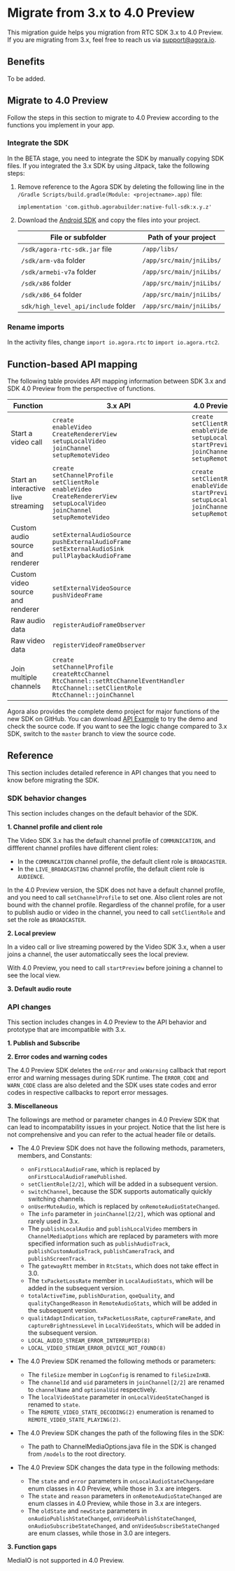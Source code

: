 # Migrate from 3.x to 4.0 Preview

This migration guide helps you migration from RTC SDK 3.x to 4.0 Preview. If you are migrating from 3.x, feel free to reach us via support@agora.io.

## Benefits

To be added.

## Migrate to 4.0 Preview

Follow the steps in this section to migrate to 4.0 Preview according to the functions you implement in your app.

### Integrate the SDK

In the BETA stage, you need to integrate the SDK by manually copying SDK files. If you integrated the 3.x SDK by using Jitpack, take the following steps:

1. Remove reference to the Agora SDK by deleting the following line in the `/Gradle Scripts/build.gradle(Module: <projectname>.app)` file:
   ```
   implementation 'com.github.agorabuilder:native-full-sdk:x.y.z'
   ```
2. Download the [Android SDK](http://10.80.1.174:8090/) and copy the files into your project.

   | File or subfolder | Path of your project |
   |---|---|
   | `/sdk/agora-rtc-sdk.jar` file | `/app/libs/` |
   | `/sdk/arm-v8a` folder | `/app/src/main/jniLibs/` |
   | `/sdk/armebi-v7a` folder | `/app/src/main/jniLibs/` |
   | `/sdk/x86` folder | `/app/src/main/jniLibs/` |
   | `/sdk/x86_64` folder | `/app/src/main/jniLibs/` |
   | `sdk/high_level_api/include` folder | `/app/src/main/jniLibs/` |

### Rename imports

In the activity files, change `import io.agora.rtc` to `import io.agora.rtc2`.

## Function-based API mapping

The following table provides API mapping information between SDK 3.x and SDK 4.0 Preview from the perspective of functions.

| Function | 3.x API | 4.0 Preview API |
|---|---|---|
| Start a video call  | `create`</br>`enableVideo`</br>`CreateRendererView`</br>`setupLocalVideo`</br>`joinChannel`</br>`setupRemoteVideo`</br> | `create`</br>`setClientRole`</br>`enableVideo`</br>`setupLocalVideo`</br>`startPreview`</br>`joinChannel`</br>`setupRemoteVideo`</br> |
| Start an interactive live streaming |`create`</br>`setChannelProfile`</br>`setClientRole`</br>`enableVideo`</br>`CreateRendererView`</br>`setupLocalVideo`</br>`joinChannel`</br>`setupRemoteVideo`  | `create`</br>`setClientRole`</br>`enableVideo`</br>`startPreview`</br>`setupLocalVideo`</br>`joinChannel`</br>`setupRemoteVideo` |
| Custom audio source and renderer |`setExternalAudioSource`</br>`pushExternalAudioFrame`</br>`setExternalAudioSink`</br>`pullPlaybackAudioFrame`  |  |
| Custom video source and renderer | `setExternalVideoSource`</br>`pushVideoFrame` |  |
| Raw audio data | `registerAudioFrameObserver` |  |
| Raw video data | `registerVideoFrameObserver`  |  |
| Join multiple channels | `create`</br>`setChannelProfile`</br>`createRtcChannel`</br>`RtcChannel::setRtcChannelEventHandler`</br>`RtcChannel::setClientRole`</br>`RtcChannel::joinChannel`</br> |  |

Agora also provides the complete demo project for major functions of the new SDK on GitHub. You can download [API Example](https://github.com/AgoraIO/API-Examples/tree/dev/3.6.200/Android/APIExample) to try the demo and check the source code. If you want to see the logic change compared to 3.x SDK, switch to the `master` branch to view the source code.

## Reference

This section includes detailed reference in API changes that you need to know before migrating the SDK.

### SDK behavior changes

This section includes changes on the default behavior of the SDK.

**1. Channel profile and client role**

The Video SDK 3.x has the default channel profile of `COMMUNICATION`, and diffferent channel profiles have different client roles:

- In the `COMMUNCATION` channel profile, the default client role is `BROADCASTER`.
- In the `LIVE_BROADCASTING` channel profile, the default client role is `AUDIENCE`.

In the 4.0 Preview version, the SDK does not have a default channel profile, and you need to call `setChannelProfile` to set one. Also client roles are not bound with the channel profile. Regardless of the channel profile, for a user to publish audio or video in the channel, you need to call `setClientRole` and set the role as `BROADCASTER`.

**2. Local preview**

In a video call or live streaming powered by the Video SDK 3.x, when a user joins a channel, the user automaticcally sees the local preview.

With 4.0 Preview, you need to call `startPreview` before joining a channel to see the local view.

**3. Default audio route**

### API changes

This section includes changes in 4.0 Preview to the API behavior and prototype that are imcompatible with 3.x.

**1. Publish and Subscribe**

**2. Error codes and warning codes**

The 4.0 Preview SDK deletes the `onError` and `onWarning` callback that report error and warning messages during SDK runtime. The `ERROR_CODE` and `WARN_CODE` class are also deleted and the SDK uses state codes and error codes in respective callbacks to report error messages.

**3. Miscellaneous**

The followings are method or parameter changes in 4.0 Preview SDK that can lead to incompatability issues in your project. Notice that the list here is not comprehensive and you can refer to the actual header file or details.

- The 4.0 Preview SDK does not have the following methods, parameters, members, and Constants:
  - `onFirstLocalAudioFrame`, which is replaced by `onFirstLocalAudioFramePublished`.
  - `setClientRole[2/2]`, which will be added in a subsequent version.
  - `switchChannel`, because the SDK supports automatically quickly switching channels.
  - `onUserMuteAudio`, which is replaced by `onRemoteAudioStateChanged`.
  - The `info` parameter in `joinChannel[2/2]`, which was optional and rarely used in 3.x.
  - The `publishLocalAudio` and `publishLocalVideo` members in `ChannelMediaOptions` which are replaced by parameters with more specified information such as `publishAudioTrack`, `publishCustomAudioTrack`, `publishCameraTrack`, and `publishScreenTrack`.
  - The `gatewayRtt` member in `RtcStats`, which does not take effect in 3.0.
  - The `txPacketLossRate` member in `LocalAudioStats`, which will be added in the subsequent version.
  - `totalActiveTime`, `publishDuration`, `qoeQuality`, and `qualityChangedReason` in `RemoteAudioStats`, which will be added in the subsequent version.
  - `qualitAdaptIndication`, `txPacketLossRate`, `captureFrameRate`, and `captureBrightnessLevel` in `LocalVideoStats`, which will be added in the subsequent version.
  - `LOCAL_AUDIO_STREAM_ERROR_INTERRUPTED(8)`
  - `LOCAL_VIDEO_STREAM_ERROR_DEVICE_NOT_FOUND(8)`

- The 4.0 Preview SDK renamed the following methods or parameters:
  - The `fileSize` member in `LogConfig` is renamed to `fileSizeInKB`.
  - The `channelId` and `uid` parameters in `joinChannel[2/2]` are renamed to `channelName` and `optionalUid` respectively.
  - The `localVideoState` parameter in `onLocalVideoStateChanged` is renamed to `state`.
  - The `REMOTE_VIDEO_STATE_DECODING(2)` enumeration is renamed to `REMOTE_VIDEO_STATE_PLAYING(2)`.

- The 4.0 Preview SDK changes the path of the following files in the SDK:
  - The path to ChannelMediaOptions.java file in the SDK is changed from `/models` to the root directory.

- The 4.0 Preview SDK changes the data type in the following methods:
    - The `state` and `error` parameters in `onLocalAudioStateChanged`are enum classes in 4.0 Preview, while those in 3.x are integers.
    - The `state` and `reason` parameters in `onRemoteAudioStateChanged` are enum classes in 4.0 Preview, while those in 3.x are integers.
    - The `oldState` and `newState` parameters in `onAudioPublishStateChanged`, `onVideoPublishStateChanged`, `onAudioSubscribeStateChanged`, and `onVideoSubscribeStateChanged` are enum classes, while those in 3.0 are integers. 

**3. Function gaps**

MediaIO is not supported in 4.0 Preview.



